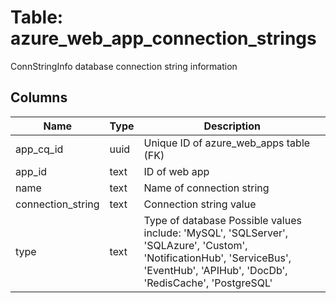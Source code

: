 
# Table: azure_web_app_connection_strings
ConnStringInfo database connection string information
## Columns
| Name        | Type           | Description  |
| ------------- | ------------- | -----  |
|app_cq_id|uuid|Unique ID of azure_web_apps table (FK)|
|app_id|text|ID of web app|
|name|text|Name of connection string|
|connection_string|text|Connection string value|
|type|text|Type of database Possible values include: 'MySQL', 'SQLServer', 'SQLAzure', 'Custom', 'NotificationHub', 'ServiceBus', 'EventHub', 'APIHub', 'DocDb', 'RedisCache', 'PostgreSQL'|
